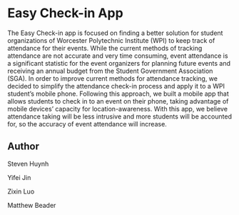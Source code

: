 # Easy Check-in App

The Easy Check-in app is focused on finding a better solution for student organizations of Worcester Polytechnic Institute (WPI) to keep track of attendance for their events. While the current methods of tracking attendance are not accurate and very time consuming, event attendance is a significant statistic for the event organizers for planning future events and receiving an annual budget from the Student Government Association (SGA). In order to improve current methods for attendance tracking, we decided to simplify the attendance check-in process and apply it to a WPI student’s mobile phone. Following this approach, we built a mobile app that allows students to check in to an event on their phone, taking advantage of mobile devices’ capacity for location-awareness. With this app, we believe attendance taking will be less intrusive and more students will be accounted for, so the accuracy of event attendance will increase.



## Author 

Steven Huynh

Yifei Jin

Zixin Luo

Matthew Beader